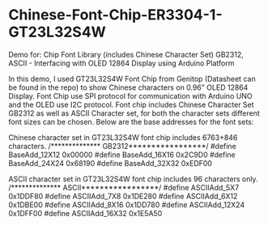 # Chinese-Font-Chip-ER3304-1-GT23L32S4W
Demo for: Chip Font Library (includes Chinese Character Set) GB2312, ASCII - Interfacing with OLED 12864 Display using Arduino Platform

In this demo, I used GT23L32S4W Font Chip from Genitop (Datasheet can be found in the repo) to show Chinese characters on 0.96" OLED 12864 Display. Font Chip use SPI protocol for communication with Arduino UNO and the OLED use I2C protocol.
Font chip includes Chinese Character Set GB2312 as well as ASCII Character set, for both the character sets different font sizes can be chosen.
Below are the base addresses for the font sets:

Chinese character set in GT23L32S4W font chip includes 6763+846 characters.
/************** GB2312*****************/
#define BaseAdd_12X12  0x00000
#define BaseAdd_16X16 0x2C9D0
#define BaseAdd_24X24 0x68190
#define BaseAdd_32X32 0xEDF00

ASCII character set in GT23L32S4W font chip includes 96 characters only.
/************** ASCII*****************/
#define ASCIIAdd_5X7  0x1DDF80
#define ASCIIAdd_7X8  0x1DE280
#define ASCIIAdd_6X12 0x1DBE00
#define ASCIIAdd_8X16 0x1DD780
#define ASCIIAdd_12X24  0x1DFF00
#define ASCIIAdd_16X32  0x1E5A50

